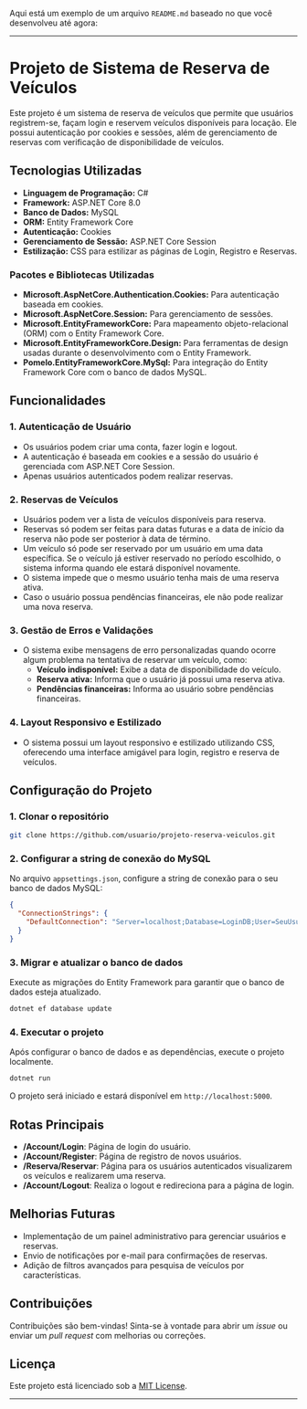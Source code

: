Aqui está um exemplo de um arquivo `README.md` baseado no que você desenvolveu até agora:

---

# Projeto de Sistema de Reserva de Veículos

Este projeto é um sistema de reserva de veículos que permite que usuários registrem-se, façam login e reservem veículos disponíveis para locação. Ele possui autenticação por cookies e sessões, além de gerenciamento de reservas com verificação de disponibilidade de veículos.

## Tecnologias Utilizadas

- **Linguagem de Programação:** C#
- **Framework:** ASP.NET Core 8.0
- **Banco de Dados:** MySQL
- **ORM:** Entity Framework Core
- **Autenticação:** Cookies
- **Gerenciamento de Sessão:** ASP.NET Core Session
- **Estilização:** CSS para estilizar as páginas de Login, Registro e Reservas.

### Pacotes e Bibliotecas Utilizadas

- **Microsoft.AspNetCore.Authentication.Cookies:** Para autenticação baseada em cookies.
- **Microsoft.AspNetCore.Session:** Para gerenciamento de sessões.
- **Microsoft.EntityFrameworkCore:** Para mapeamento objeto-relacional (ORM) com o Entity Framework Core.
- **Microsoft.EntityFrameworkCore.Design:** Para ferramentas de design usadas durante o desenvolvimento com o Entity Framework.
- **Pomelo.EntityFrameworkCore.MySql:** Para integração do Entity Framework Core com o banco de dados MySQL.
  
## Funcionalidades

### 1. Autenticação de Usuário
- Os usuários podem criar uma conta, fazer login e logout.
- A autenticação é baseada em cookies e a sessão do usuário é gerenciada com ASP.NET Core Session.
- Apenas usuários autenticados podem realizar reservas.

### 2. Reservas de Veículos
- Usuários podem ver a lista de veículos disponíveis para reserva.
- Reservas só podem ser feitas para datas futuras e a data de início da reserva não pode ser posterior à data de término.
- Um veículo só pode ser reservado por um usuário em uma data específica. Se o veículo já estiver reservado no período escolhido, o sistema informa quando ele estará disponível novamente.
- O sistema impede que o mesmo usuário tenha mais de uma reserva ativa.
- Caso o usuário possua pendências financeiras, ele não pode realizar uma nova reserva.

### 3. Gestão de Erros e Validações
- O sistema exibe mensagens de erro personalizadas quando ocorre algum problema na tentativa de reservar um veículo, como:
  - **Veículo indisponível:** Exibe a data de disponibilidade do veículo.
  - **Reserva ativa:** Informa que o usuário já possui uma reserva ativa.
  - **Pendências financeiras:** Informa ao usuário sobre pendências financeiras.

### 4. Layout Responsivo e Estilizado
- O sistema possui um layout responsivo e estilizado utilizando CSS, oferecendo uma interface amigável para login, registro e reserva de veículos.

## Configuração do Projeto

### 1. Clonar o repositório
```bash
git clone https://github.com/usuario/projeto-reserva-veiculos.git
```

### 2. Configurar a string de conexão do MySQL
No arquivo `appsettings.json`, configure a string de conexão para o seu banco de dados MySQL:

```json
{
  "ConnectionStrings": {
    "DefaultConnection": "Server=localhost;Database=LoginDB;User=SeuUsuário;Password=SuaSenha;"
  }
}
```

### 3. Migrar e atualizar o banco de dados
Execute as migrações do Entity Framework para garantir que o banco de dados esteja atualizado.

```bash
dotnet ef database update
```

### 4. Executar o projeto
Após configurar o banco de dados e as dependências, execute o projeto localmente.

```bash
dotnet run
```

O projeto será iniciado e estará disponível em `http://localhost:5000`.

## Rotas Principais

- **/Account/Login**: Página de login do usuário.
- **/Account/Register**: Página de registro de novos usuários.
- **/Reserva/Reservar**: Página para os usuários autenticados visualizarem os veículos e realizarem uma reserva.
- **/Account/Logout**: Realiza o logout e redireciona para a página de login.

## Melhorias Futuras

- Implementação de um painel administrativo para gerenciar usuários e reservas.
- Envio de notificações por e-mail para confirmações de reservas.
- Adição de filtros avançados para pesquisa de veículos por características.

## Contribuições

Contribuições são bem-vindas! Sinta-se à vontade para abrir um *issue* ou enviar um *pull request* com melhorias ou correções.

## Licença

Este projeto está licenciado sob a [MIT License](LICENSE).

---

